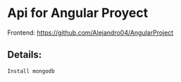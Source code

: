 # Api for Angular Proyect

Frontend: https://github.com/Alejandro04/AngularProject

## Details:
```
Install mongodb
```